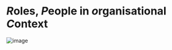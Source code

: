 # *R*oles, *P*eople in *o*rganisational *C*ontext 

![image](https://github.com/public-value-tech/rpoc/assets/40266/cd8bbd9a-f94b-425e-9b43-b9d7672836b5)
